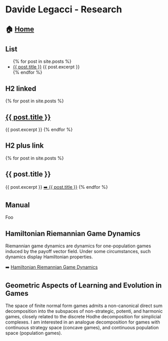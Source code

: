 # Davide Legacci - Research


## 🏠 [Home](https://davidelegacci.it/)

## List
<ul>
  {% for post in site.posts %}
    <li>
      <a href=".{{ post.url }}">{{ post.title }}</a>
      {{ post.excerpt }}
    </li>
  {% endfor %}
</ul>


## H2 linked

  {% for post in site.posts %}
    <h2> <a href=".{{ post.url }}">{{ post.title }}</a></h2>
    {{ post.excerpt }}
  {% endfor %}



## H2 plus link 

  {% for post in site.posts %}
    <h2>{{ post.title }}</h2>
    {{ post.excerpt }}
     <a href=".{{ post.url }}">➡️ {{ post.title }}</a>
  {% endfor %}


## Manual

Foo
## Hamiltonian Riemannian Game Dynamics
Riemannian game dynamics are dynamics for one-population games induced by the payoff vector field. Under some circumstances, such dynamics display Hamiltonian properties.

➡️ [Hamiltonian Riemannian Game Dynamics](./_posts/2024-01-17-hamiltonian-riemannian-dynamics.md)

## Geometric Aspects of Learning and Evolution in Games
The space of finite normal form games admits a non-canonical direct sum decomposition into the subspaces of non-strategic, potenti, and harmonic games, closely related to the discrete Hodhe decomposition for simplicial complexes. I am interested in an analogue decomposition for games with continuous strategy space (concave games), and continuous population space (population games).